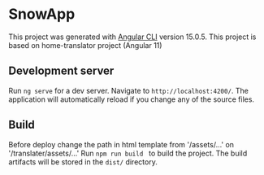 # SnowApp
This project was generated with [Angular CLI](https://github.com/angular/angular-cli) version 15.0.5.
This project is based on home-translator project (Angular 11) 

## Development server
Run `ng serve` for a dev server. Navigate to `http://localhost:4200/`. The application will automatically reload if you change any of the source files.


## Build
Before deploy change the path in html template from '/assets/...' on '/translater/assets/...'
Run `npm run build ` to build the project. The build artifacts will be stored in the `dist/` directory.
